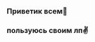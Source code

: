 ### Приветик всем🌚
<!--
**kurillweasnk/kurillweasnk** is a ✨ _special_ ✨ repository because its `README.md` (this file) appears on your GitHub profile.

Here are some ideas to get you started:

- 🔭 Сейчас я занимаюсь ЛонгПоллом ВКонтакте
- ⚡ Бегу как флэш от вируса
-->

### пользуюсь своим лп✌️
